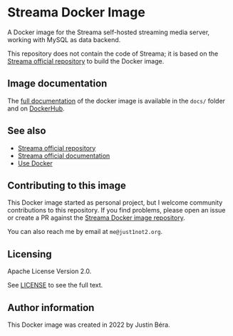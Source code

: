 # Streama Docker Image

A Docker image for the Streama self-hosted streaming media server, working with MySQL as data backend.

This repository does not contain the code of Streama; it is based on the [Streama official repository](https://github.com/streamaserver/streama) to build the Docker image.

## Image documentation

The [full documentation](./docs/README.md) of the docker image is available in the `docs/` folder and on [DockerHub](https://hub.docker.com/repository/docker/just1not2/streama).


## See also

* [Streama official repository](https://github.com/streamaserver/streama)
* [Streama official documentation](https://docs.streama-project.com)
* [Use Docker](https://docs.docker.com/get-started/overview/)


## Contributing to this image

This Docker image started as personal project, but I welcome community contributions to this repository. If you find problems, please open an issue or create a PR against the [Streama Docker image repository](https://github.com/just1not2/docker-image-streama).

You can also reach me by email at `me@just1not2.org`.


## Licensing

Apache License Version 2.0.

See [LICENSE](./LICENSE) to see the full text.


## Author information

This Docker image was created in 2022 by Justin Béra.
